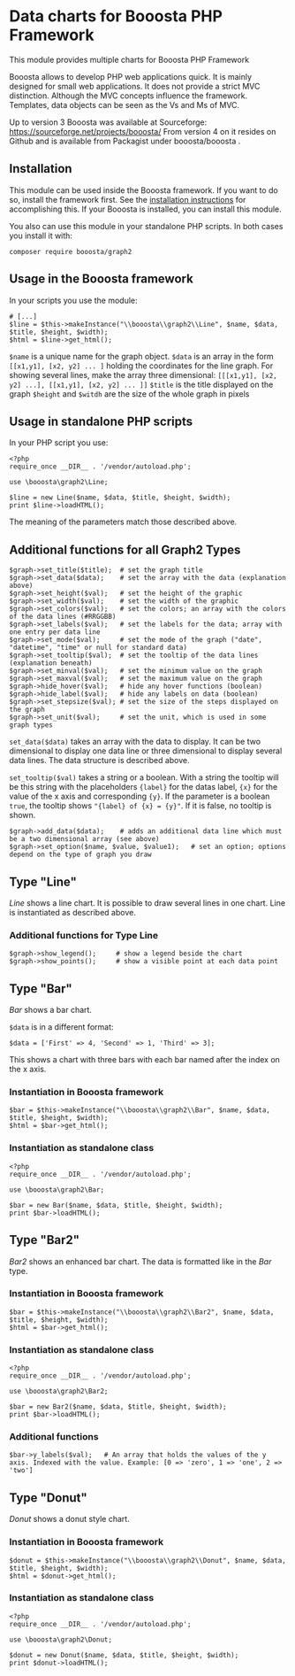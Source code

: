 # Data charts for Booosta PHP Framework

This module provides multiple charts for Booosta PHP Framework

Booosta allows to develop PHP web applications quick. It is mainly designed for small web applications.
It does not provide a strict MVC distinction. Although the MVC concepts influence the framework. Templates,
data objects can be seen as the Vs and Ms of MVC.

Up to version 3 Booosta was available at Sourceforge: https://sourceforge.net/projects/booosta/ From version
4 on it resides on Github and is available from Packagist under booosta/booosta .

## Installation

This module can be used inside the Booosta framework. If you want to do so, install the framework first. See the
[installation instructions](https://github.com/buzanits/booosta-installer) for accomplishing this. If your
Booosta is installed, you can install this module.

You also can use this module in your standalone PHP scripts. In both cases you install it with:

```
composer require booosta/graph2
```

## Usage in the Booosta framework

In your scripts you use the module:

```
# [...]
$line = $this->makeInstance("\\booosta\\graph2\\Line", $name, $data, $title, $height, $width);
$html = $line->get_html();
```
`$name` is a unique name for the graph object. 
`$data` is an array in the form `[[x1,y1], [x2, y2] ... ]` holding the coordinates for the line graph. For
showing several lines, make the array three dimensional: `[[[x1,y1], [x2, y2] ...], [[x1,y1], [x2, y2] ... ]]`
`$title` is the title displayed on the graph
`$height` and `$witdh` are the size of the whole graph in pixels

## Usage in standalone PHP scripts

In your PHP script you use:

```
<?php
require_once __DIR__ . '/vendor/autoload.php';

use \booosta\graph2\Line;

$line = new Line($name, $data, $title, $height, $width);
print $line->loadHTML();
```
The meaning of the parameters match those described above.

## Additional functions for all Graph2 Types

```
$graph->set_title($title);  # set the graph title
$graph->set_data($data);    # set the array with the data (explanation above)
$graph->set_height($val);   # set the height of the graphic
$graph->set_width($val);    # set the width of the graphic
$graph->set_colors($val);   # set the colors; an array with the colors of the data lines (#RRGGBB)
$graph->set_labels($val);   # set the labels for the data; array with one entry per data line
$graph->set_mode($val);     # set the mode of the graph ("date", "datetime", "time" or null for standard data)
$graph->set_tooltip($val);  # set the tooltip of the data lines (explanation beneath)
$graph->set_minval($val);   # set the minimum value on the graph
$graph->set_maxval($val);   # set the maximum value on the graph
$graph->hide_hover($val);   # hide any hover functions (boolean)
$graph->hide_label($val);   # hide any labels on data (boolean)
$graph->set_stepsize($val); # set the size of the steps displayed on the graph
$graph->set_unit($val);     # set the unit, which is used in some graph types
```

`set_data($data)` takes an array with the data to display. It can be two dimensional to display one data line
or three dimensional to display several data lines. The data structure is described above.

`set_tooltip($val)` takes a string or a boolean. With a string the tooltip will be this string with the
placeholders `{label}` for the datas label, `{x}` for the value of the x axis and corresponding `{y}`.
If the parameter is a boolean `true`, the tooltip shows `"{label} of {x} = {y}"`. If it is false, no
tooltip is shown.

```
$graph->add_data($data);    # adds an additional data line which must be a two dimensional array (see above)
$graph->set_option($name, $value, $value1);   # set an option; options depend on the type of graph you draw
```

## Type "Line"

_Line_ shows a line chart. It is possible to draw several lines in one chart. Line is instantiated as described
above.

### Additional functions for Type Line

```
$graph->show_legend();     # show a legend beside the chart
$graph->show_points();     # show a visible point at each data point
```

## Type "Bar"

_Bar_ shows a bar chart.

`$data` is in a different format:
```
$data = ['First' => 4, 'Second' => 1, 'Third' => 3];
```
This shows a chart with three bars with each bar named after the index on the x axis.


### Instantiation in Booosta framework

```
$bar = $this->makeInstance("\\booosta\\graph2\\Bar", $name, $data, $title, $height, $width);
$html = $bar->get_html();
```

### Instantiation as standalone class

```
<?php
require_once __DIR__ . '/vendor/autoload.php';

use \booosta\graph2\Bar;

$bar = new Bar($name, $data, $title, $height, $width);
print $bar->loadHTML();
```

## Type "Bar2"

_Bar2_ shows an enhanced bar chart. The data is formatted like in the _Bar_ type.


### Instantiation in Booosta framework

```
$bar = $this->makeInstance("\\booosta\\graph2\\Bar2", $name, $data, $title, $height, $width);
$html = $bar->get_html();
```

### Instantiation as standalone class

```
<?php
require_once __DIR__ . '/vendor/autoload.php';

use \booosta\graph2\Bar2;

$bar = new Bar2($name, $data, $title, $height, $width);
print $bar->loadHTML();
```

### Additional functions

```
$bar->y_labels($val);   # An array that holds the values of the y axis. Indexed with the value. Example: [0 => 'zero', 1 => 'one', 2 => 'two']
```

## Type "Donut"

_Donut_ shows a donut style chart.

### Instantiation in Booosta framework

```
$donut = $this->makeInstance("\\booosta\\graph2\\Donut", $name, $data, $title, $height, $width);
$html = $donut->get_html();
```

### Instantiation as standalone class

```
<?php
require_once __DIR__ . '/vendor/autoload.php';

use \booosta\graph2\Donut;

$donut = new Donut($name, $data, $title, $height, $width);
print $donut->loadHTML();
```

